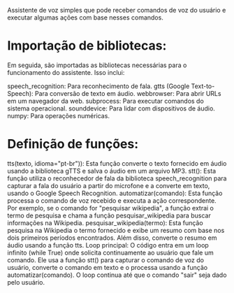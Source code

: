 Assistente de voz simples que pode receber comandos de voz do usuário e executar algumas ações com base nesses comandos.

# Importação de bibliotecas: 
Em seguida, são importadas as bibliotecas necessárias para o funcionamento do assistente. Isso inclui:

speech_recognition: Para reconhecimento de fala.
gtts (Google Text-to-Speech): Para conversão de texto em áudio.
webbrowser: Para abrir URLs em um navegador da web.
subprocess: Para executar comandos do sistema operacional.
sounddevice: Para lidar com dispositivos de áudio.
numpy: Para operações numéricas.


# Definição de funções:

tts(texto, idioma="pt-br")): Esta função converte o texto fornecido em áudio usando a biblioteca gTTS e salva o áudio em um arquivo MP3.
stt(): Esta função utiliza o reconhecedor de fala da biblioteca speech_recognition para capturar a fala do usuário a partir do microfone e a converte em texto, usando o Google Speech Recognition.
automatizar(comando): Esta função processa o comando de voz recebido e executa a ação correspondente. Por exemplo, se o comando for "pesquisar wikipedia", a função extrai o termo de pesquisa e chama a função pesquisar_wikipedia para buscar informações na Wikipedia.
pesquisar_wikipedia(termo): Esta função pesquisa na Wikipedia o termo fornecido e exibe um resumo com base nos dois primeiros períodos encontrados. Além disso, converte o resumo em áudio usando a função tts.
Loop principal: O código entra em um loop infinito (while True) onde solicita continuamente ao usuário que fale um comando. Ele usa a função stt() para capturar o comando de voz do usuário, converte o comando em texto e o processa usando a função automatizar(comando). O loop continua até que o comando "sair" seja dado pelo usuário.
